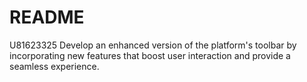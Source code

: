 # README
U81623325
Develop an enhanced version of the platform's toolbar by incorporating new features that boost user interaction and provide a seamless experience.